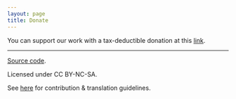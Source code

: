 ```yaml
---
layout: page
title: Donate
---
```


You can support our work with a tax-deductible donation at this [link](https://hcb.hackclub.com/donations/start/soul).

---

<div class="small center">
<p><a href="https://github.com/mitsoul/mitsoul.github.io">Source code</a>.</p>
<p>Licensed under CC BY-NC-SA.</p>
<p>See <a href="/license/">here</a> for contribution &amp; translation guidelines.</p>
</div>

